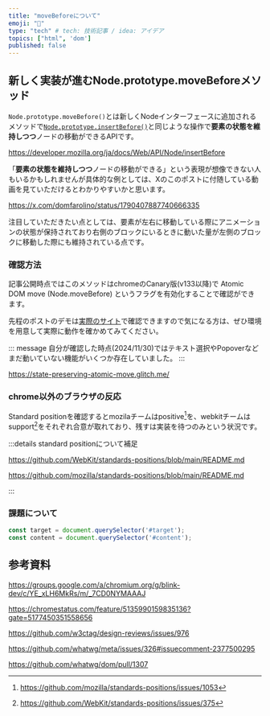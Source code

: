 ```yaml
---
title: "moveBeforeについて"
emoji: "🦁"
type: "tech" # tech: 技術記事 / idea: アイデア
topics: ["html", 'dom']
published: false
---
```


## 新しく実装が進むNode.prototype.moveBeforeメソッド

`Node.prototype.moveBefore()`とは新しくNodeインターフェースに追加されるメソッドで[`Node.prototype.insertBefore()`](https://developer.mozilla.org/ja/docs/Web/API/Node/insertBefore)と同じような操作で**要素の状態を維持しつつ**ノードの移動ができるAPIです。

https://developer.mozilla.org/ja/docs/Web/API/Node/insertBefore

「**要素の状態を維持しつつ**ノードの移動ができる」という表現が想像できない人もいるかもしれませんが具体的な例としては、Xのこのポストに付随している動画を見ていただけるとわかりやすいかと思います。

https://x.com/domfarolino/status/1790407887740666335

注目していただきたい点としては、要素が左右に移動している際にアニメーションの状態が保持されており右側のブロックにいるときに動いた量が左側のブロックに移動した際にも維持されている点です。

### 確認方法

記事公開時点ではこのメソッドはchromeのCanary版(v133以降)で Atomic DOM move (Node.moveBefore) というフラグを有効化することで確認ができます。

先程のポストのデモは[実際のサイト](https://state-preserving-atomic-move.glitch.me/)で確認できますので気になる方は、ぜひ環境を用意して実際に動作を確かめてみてください。

::: message
自分が確認した時点(2024/11/30)ではテキスト選択やPopoverなどまだ動いていない機能がいくつか存在していました。
:::

https://state-preserving-atomic-move.glitch.me/

### chrome以外のブラウザの反応

Standard positionを確認するとmozilaチームはpositive[^1]を、webkitチームはsupport[^2]をそれぞれ合意が取れており、残すは実装を待つのみという状況です。

[^1]: https://github.com/mozilla/standards-positions/issues/1053
[^2]: https://github.com/WebKit/standards-positions/issues/375

:::details standard positionについて補足

https://github.com/WebKit/standards-positions/blob/main/README.md

https://github.com/mozilla/standards-positions/blob/main/README.md

:::

### 課題について

```ts
const target = document.querySelector('#target');
const content = document.querySelector('#content');
```

## 参考資料

https://groups.google.com/a/chromium.org/g/blink-dev/c/YE_xLH6MkRs/m/_7CD0NYMAAAJ

https://chromestatus.com/feature/5135990159835136?gate=5177450351558656

https://github.com/w3ctag/design-reviews/issues/976

https://github.com/whatwg/meta/issues/326#issuecomment-2377500295

https://github.com/whatwg/dom/pull/1307
